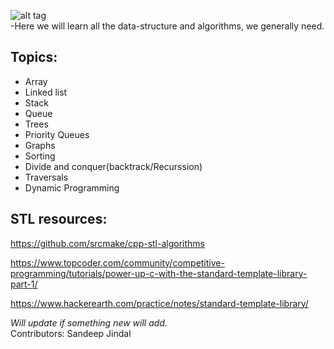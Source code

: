 ![alt tag](http://mikaelsyding.com/wp-content/uploads/2015/01/code-for-your-life.jpg?189db0)  
-Here we will learn all the data-structure and algorithms, we generally need.  
## Topics:  
- Array  
- Linked list  
- Stack  
- Queue  
- Trees  
- Priority Queues  
- Graphs  
- Sorting  
- Divide and conquer(backtrack/Recurssion)  
- Traversals  
- Dynamic Programming  

## STL resources:

https://github.com/srcmake/cpp-stl-algorithms

https://www.topcoder.com/community/competitive-programming/tutorials/power-up-c-with-the-standard-template-library-part-1/

https://www.hackerearth.com/practice/notes/standard-template-library/

_Will update if something new will add._  
Contributors: Sandeep Jindal
